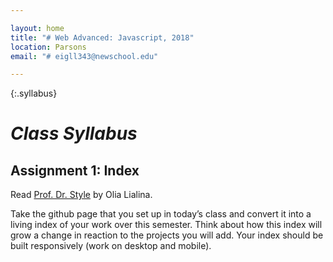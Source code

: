 ```yaml
---

layout: home
title: "# Web Advanced: Javascript, 2018"
location: Parsons
email: "# eigll343@newschool.edu"

---
```


{:.syllabus}
# *Class Syllabus*

## Assignment 1: Index

Read [Prof. Dr. Style](http://contemporary-home-computing.org/prof-dr-style/) by Olia Lialina. 

Take the github page that you set up in today’s class and convert it into a living index of your work over this semester. Think about how this index will grow a change in reaction to the projects you will add. Your index should be built responsively (work on desktop and mobile).